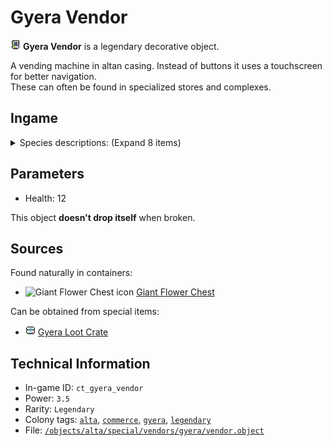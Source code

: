# Gyera Vendor

<img src="https://raw.githubusercontent.com/Ceterai/Enternia/main/objects/alta/special/vendors/gyera/icon.png" alt="Gyera Vendor icon" loading="lazy" height=16px width="auto" /> **Gyera Vendor** is a legendary decorative object.

A vending machine in altan casing. Instead of buttons it uses a touchscreen for better navigation.  
These can often be found in specialized stores and complexes.

## Ingame

<details markdown="1"><summary>Species descriptions: (Expand 8 items)</summary>

- Alta: This vendor has tillers and other botanical tools for sale!
- Apex: This vending machine sells foraging equipment.
- Avian: You can buy farming tools from this machine.
- Floran: Ssskin care routine for Floran!
- Glitch: Excited. I can start my own farm with these.
- Human: Heh. Botanics. He-he.
- Hylotl: A vending machine for purchasing agricultural wonders.
- Novakid: Ye good old buckets n' soils, neat.

</details>

## Parameters

- Health: 12

This object **doesn't drop itself** when broken.

## Sources

Found naturally in containers:

- <img src="https://starbounder.org/mediawiki/images/b/ba/Giant_Flower_Chest.png" alt="Giant Flower Chest icon" loading="lazy" height=9.75px width=12px /> [Giant Flower Chest](https://starbounder.org/Giant_Flower_Chest)

Can be obtained from special items:

- <img src="https://raw.githubusercontent.com/Ceterai/Enternia/main/items/active/alta/loot/biome/ct_gyera_loot.png" alt="Gyera Loot Crate icon" loading="lazy" height=16px width="auto" /> [Gyera Loot Crate](https://ceterai.github.io/MyEnternia/Wiki/GyeraLootCrate)

## Technical Information

- In-game ID: `ct_gyera_vendor`
- Power: `3.5`
- Rarity: `Legendary`
- Colony tags: [`alta`](https://ceterai.github.io/MyEnternia/Wiki/Tags/Alta), [`commerce`](https://ceterai.github.io/MyEnternia/Wiki/Tags/Commerce), [`gyera`](https://ceterai.github.io/MyEnternia/Wiki/Tags/Gyera), [`legendary`](https://ceterai.github.io/MyEnternia/Wiki/Tags/Legendary)
- File: [`/objects/alta/special/vendors/gyera/vendor.object`](https://github.com/Ceterai/Enternia/blob/main/objects/alta/special/vendors/gyera/vendor.object)
